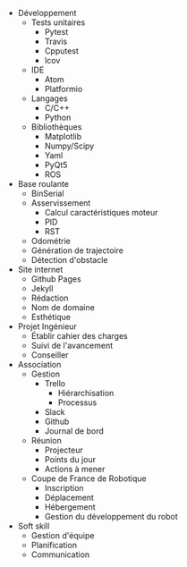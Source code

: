 - Développement
  - Tests unitaires
    - Pytest
    - Travis
    - Cpputest
    - lcov
  - IDE
    - Atom
    - Platformio
  - Langages
    - C/C++
    - Python
  - Bibliothèques
    - Matplotlib
    - Numpy/Scipy
    - Yaml
    - PyQt5
    - ROS
- Base roulante
  - BinSerial
  - Asservissement
    - Calcul caractéristiques moteur
    - PID
    - RST
  - Odométrie
  - Génération de trajectoire
  - Détection d'obstacle
- Site internet
  - Github Pages
  - Jekyll
  - Rédaction
  - Nom de domaine
  - Esthétique
- Projet Ingénieur
  - Établir cahier des charges
  - Suivi de l'avancement
  - Conseiller
- Association
  - Gestion
    - Trello
      - Hiérarchisation
      - Processus
    - Slack
    - Github
    - Journal de bord
  - Réunion
    - Projecteur
    - Points du jour
    - Actions à mener
  - Coupe de France de Robotique
    - Inscription
    - Déplacement
    - Hébergement
    - Gestion du développement du robot
- Soft skill
  - Gestion d'équipe
  - Planification
  - Communication
